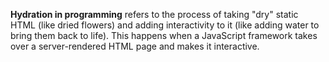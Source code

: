 **Hydration in programming** refers to the process of taking "dry" static HTML (like dried flowers) and adding interactivity to it (like adding water to bring them back to life). This happens when a JavaScript framework takes over a server-rendered HTML page and makes it interactive.